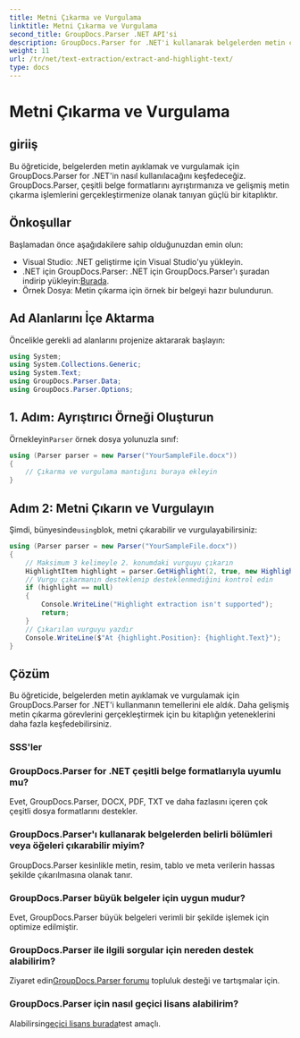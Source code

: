 ```yaml
---
title: Metni Çıkarma ve Vurgulama
linktitle: Metni Çıkarma ve Vurgulama
second_title: GroupDocs.Parser .NET API'si
description: GroupDocs.Parser for .NET'i kullanarak belgelerden metin çıkarmayı ve vurgulamayı öğrenin. .NET projelerinizde etkili metin çıkarma için kolay adımlar.
weight: 11
url: /tr/net/text-extraction/extract-and-highlight-text/
type: docs
---
```

# Metni Çıkarma ve Vurgulama

## giriiş
Bu öğreticide, belgelerden metin ayıklamak ve vurgulamak için GroupDocs.Parser for .NET'in nasıl kullanılacağını keşfedeceğiz. GroupDocs.Parser, çeşitli belge formatlarını ayrıştırmanıza ve gelişmiş metin çıkarma işlemlerini gerçekleştirmenize olanak tanıyan güçlü bir kitaplıktır.
## Önkoşullar
Başlamadan önce aşağıdakilere sahip olduğunuzdan emin olun:
- Visual Studio: .NET geliştirme için Visual Studio'yu yükleyin.
-  .NET için GroupDocs.Parser: .NET için GroupDocs.Parser'ı şuradan indirip yükleyin:[Burada](https://releases.groupdocs.com/parser/net/).
- Örnek Dosya: Metin çıkarma için örnek bir belgeyi hazır bulundurun.

## Ad Alanlarını İçe Aktarma
Öncelikle gerekli ad alanlarını projenize aktararak başlayın:
```csharp
using System;
using System.Collections.Generic;
using System.Text;
using GroupDocs.Parser.Data;
using GroupDocs.Parser.Options;
```
## 1. Adım: Ayrıştırıcı Örneği Oluşturun
 Örnekleyin`Parser` örnek dosya yolunuzla sınıf:
```csharp
using (Parser parser = new Parser("YourSampleFile.docx"))
{
    // Çıkarma ve vurgulama mantığını buraya ekleyin
}
```
## Adım 2: Metni Çıkarın ve Vurgulayın
 Şimdi, bünyesinde`using`blok, metni çıkarabilir ve vurgulayabilirsiniz:
```csharp
using (Parser parser = new Parser("YourSampleFile.docx"))
{
    // Maksimum 3 kelimeyle 2. konumdaki vurguyu çıkarın
    HighlightItem highlight = parser.GetHighlight(2, true, new HighlightOptions(3));
    // Vurgu çıkarmanın desteklenip desteklenmediğini kontrol edin
    if (highlight == null)
    {
        Console.WriteLine("Highlight extraction isn't supported");
        return;
    }
    // Çıkarılan vurguyu yazdır
    Console.WriteLine($"At {highlight.Position}: {highlight.Text}");
}
```

## Çözüm
Bu öğreticide, belgelerden metin ayıklamak ve vurgulamak için GroupDocs.Parser for .NET'i kullanmanın temellerini ele aldık. Daha gelişmiş metin çıkarma görevlerini gerçekleştirmek için bu kitaplığın yeteneklerini daha fazla keşfedebilirsiniz.

### SSS'ler
### GroupDocs.Parser for .NET çeşitli belge formatlarıyla uyumlu mu?
Evet, GroupDocs.Parser, DOCX, PDF, TXT ve daha fazlasını içeren çok çeşitli dosya formatlarını destekler.
### GroupDocs.Parser'ı kullanarak belgelerden belirli bölümleri veya öğeleri çıkarabilir miyim?
GroupDocs.Parser kesinlikle metin, resim, tablo ve meta verilerin hassas şekilde çıkarılmasına olanak tanır.
### GroupDocs.Parser büyük belgeler için uygun mudur?
Evet, GroupDocs.Parser büyük belgeleri verimli bir şekilde işlemek için optimize edilmiştir.
### GroupDocs.Parser ile ilgili sorgular için nereden destek alabilirim?
 Ziyaret edin[GroupDocs.Parser forumu](https://forum.groupdocs.com/c/parser/17) topluluk desteği ve tartışmalar için.
### GroupDocs.Parser için nasıl geçici lisans alabilirim?
 Alabilirsin[geçici lisans burada](https://purchase.groupdocs.com/temporary-license/)test amaçlı.